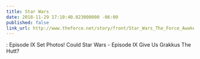 ```yaml
---
title: Star Wars
date: 2018-11-29 17:10:40.023000000 -06:00
published: false
link_url: http://www.theforce.net/story/front/Star_Wars_The_Force_Awakens_Teaser_Debuted_Today_In_2014_182543.asp
---
```


: Episode IX Set Photos! Could Star Wars - Episode IX Give Us Grakkus The Hutt?